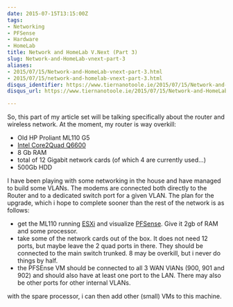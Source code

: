 ```yaml
---
date: 2015-07-15T13:15:00Z
tags:
- Networking
- PFSense
- Hardware
- HomeLab
title: Network and HomeLab V.Next (Part 3)
slug: Network-and-HomeLab-vnext-part-3
aliases:
- 2015/07/15/Network-and-HomeLab-vnext-part-3.html
- 2015/07/15/network-and-homelab-vnext-part-3.html
disqus_identifier: https://www.tiernanotoole.ie/2015/07/15/Network-and-HomeLab-vnext-part-3.html
disqus_url: https://www.tiernanotoole.ie/2015/07/15/Network-and-HomeLab-vnext-part-3.html

---
```

 
 
 
 
 
 
 
 

So, this part of my article set will be talking specifically about the router and wireless network. At the moment, my router is way overkill:

* Old HP Proliant ML110 G5
* [Intel Core2Quad Q6600][1]
* 8 Gb RAM
* total of 12 Gigabit network cards (of which 4 are currently used...)
* 500Gb HDD

I have been playing with some networking in the house and have managed to build some VLANs. The modems are connected both directly to the Router
and to a dedicated switch port for a given VLAN. The plan for the upgrade, which i hope to complete sooner than the rest of the network is as
follows:

* get the ML110 running [ESXi][3] and visualize [PFSense][2]. Give it 2gb of RAM and some processor.
* take some of the network cards out of the box. It does not need 12 ports, but maybe leave the 2 quad ports in there. They should be connected
to the main switch trunked. 8 may be overkill, but i never do things by half.
* the PFSEnse VM should be connected to all 3 WAN VlANs (900, 901 and 902) and should also have at least one port to the LAN. There may also be
other ports for other internal VLANs.

with the spare processor, i can then add other (small) VMs to this machine.


[1]:http://ark.intel.com/products/29765/Intel-Core2-Quad-Processor-Q6600-8M-Cache-2_40-GHz-1066-MHz-FSB?q=Q6600
[2]:http://www.pfsense.org
[3]:https://www.vmware.com/products/vsphere-hypervisor
